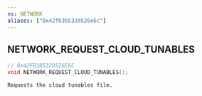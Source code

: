 ```yaml
---
ns: NETWORK
aliases: ["0x42fb3b532d526e6c"]
---
```

## NETWORK_REQUEST_CLOUD_TUNABLES

```c
// 0x42FB3B532D526E6C
void NETWORK_REQUEST_CLOUD_TUNABLES();
```

```
Requests the cloud tunables file.
```
